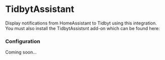 # TidbytAssistant
Display notifications from HomeAssistant to Tidbyt using this integration. You must also install the TidbytAssistsnt add-on which can be found here:

### Configuration
Coming soon...

